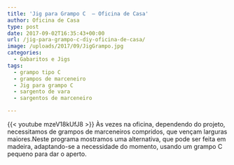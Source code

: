 ```yaml
---
title: 'Jig para Grampo C  – Oficina de Casa'
author: Oficina de Casa
type: post
date: 2017-09-02T16:35:43+00:00
url: /jig-para-grampo-c-diy-oficina-de-casa/
image: /uploads/2017/09/JigGrampo.jpg
categories:
  - Gabaritos e Jigs
tags:
  - grampo tipo C
  - grampos de marceneiro
  - Jig para grampo C
  - sargento de vara
  - sargentos de marceneiro

---
```

{{< youtube mzeV18kUfJ8 >}}
Às vezes na oficina, dependendo do projeto, necessitamos de grampos de marceneiros compridos, que vençam larguras maiores.Neste programa mostramos uma alternativa, que pode ser feita em madeira, adaptando-se a necessidade do momento, usando um grampo C pequeno para dar o aperto.
